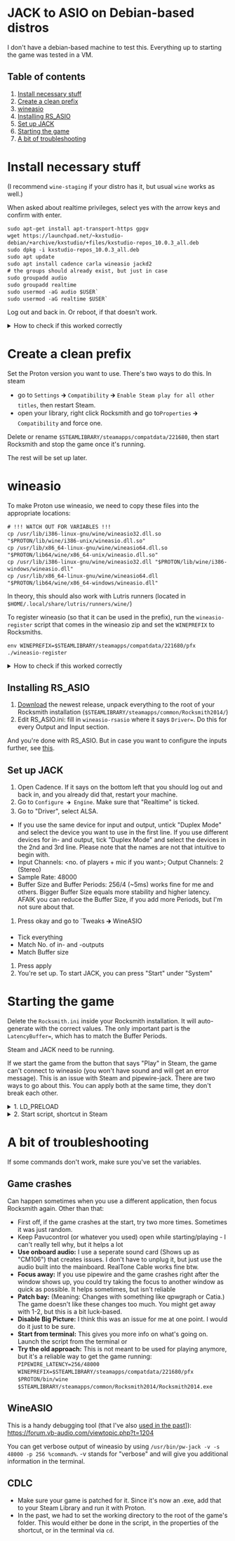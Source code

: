 # JACK to ASIO on Debian-based distros

I don't have a debian-based machine to test this. Everything up to starting the game was tested in a VM.

## Table of contents

1. [Install necessary stuff](#install-necessary-stuff)
1. [Create a clean prefix](#create-a-cean-prefix)
1. [wineasio](#wineasio)
1. [Installing RS_ASIO](#installing-rs_asio)
1. [Set up JACK](#set-up-jack)
1. [Starting the game](#starting-the-game)
1. [A bit of troubleshooting](#a-bit-of-troubleshooting)

# Install necessary stuff

(I recommend `wine-staging` if your distro has it, but usual `wine` works as well.)

When asked about realtime privileges, select yes with the arrow keys and confirm with enter.

```
sudo apt-get install apt-transport-https gpgv
wget https://launchpad.net/~kxstudio-debian/+archive/kxstudio/+files/kxstudio-repos_10.0.3_all.deb
sudo dpkg -i kxstudio-repos_10.0.3_all.deb
sudo apt update
sudo apt install cadence carla wineasio jackd2
# the groups should already exist, but just in case
sudo groupadd audio
sudo groupadd realtime
sudo usermod -aG audio $USER`
sudo usermod -aG realtime $USER`
```

Log out and back in. Or reboot, if that doesn't work.

<details><summary> How to check if this worked correctly</summary>


>
> For the groups, run `groups`. This will give you a list, which should contain "audio" and "realtime".
</details>

# Create a clean prefix

Set the Proton version you want to use. There's two ways to do this. In steam

* go to `Settings` 🡲 `Compatibility` 🡲 `Enable Steam play for all other titles`, then restart Steam.
* open your library, right click Rocksmith and go to`Properties` 🡲 `Compatibility` and force one.

Delete or rename `$STEAMLIBRARY/steamapps/compatdata/221680`, then start Rocksmith and stop the game once it's running.

The rest will be set up later.

# wineasio



To make Proton use wineasio, we need to copy these files into the appropriate locations:

```
# !!! WATCH OUT FOR VARIABLES !!!
cp /usr/lib/i386-linux-gnu/wine/wineasio32.dll.so "$PROTON/lib/wine/i386-unix/wineasio.dll.so"
cp /usr/lib/x86_64-linux-gnu/wine/wineasio64.dll.so "$PROTON/lib64/wine/x86_64-unix/wineasio.dll.so"
cp /usr/lib/i386-linux-gnu/wine/wineasio32.dll "$PROTON/lib/wine/i386-windows/wineasio.dll"
cp /usr/lib/x86_64-linux-gnu/wine/wineasio64.dll "$PROTON/lib64/wine/x86_64-windows/wineasio.dll"
```

In theory, this should also work with Lutris runners (located in `$HOME/.local/share/lutris/runners/wine/`)

To register wineasio (so that it can be used in the prefix), run the `wineasio-register` script that comes in the wineasio zip and set the `WINEPREFIX` to Rocksmiths.

```
env WINEPREFIX=$STEAMLIBRARY/steamapps/compatdata/221680/pfx ./wineasio-register
```

<details><summary> How to check if this worked correctly</summary>

> Download this: [VBAsioTest_1013.zip](https://download.vb-audio.com/Download_MT128/VBAsioTest_1013.zip)
>
> Extract it somewhere and run a command like this (replace the last path with the correct path that you chose):
> ```
> WINEPREFIX=$STEAMLIBRARY/steamapps/compatdata/221680/pfx $PROTON/bin/wine /path/to/VBASIOTest32.exe
> ```
>
</details>

## Installing RS_ASIO

1. [Download](https://github.com/mdias/rs_asio/releases) the newest release, unpack everything to the root of your Rocksmith installation (`$STEAMLIBRARY/steamapps/common/Rocksmith2014/`)
1. Edit RS_ASIO.ini: fill in `wineasio-rsasio` where it says `Driver=`. Do this for every Output and Input section.

And you're done with RS_ASIO. But in case you want to configure the inputs further, see [this](/guides/setup-rs-asio.md).

## Set up JACK

1. Open Cadence. If it says on the bottom left that you should log out and back in, and you already did that, restart your machine.
1. Go to `Configure 🡲 Engine`. Make sure that "Realtime" is ticked.
1. Go to "Driver", select ALSA.
 * If you use the same device for input and output, untick "Duplex Mode" and select the device you want to use in the first line. If you use different devices for in- and output, tick "Duplex Mode" and select the devices in the 2nd and 3rd line. Please note that the names are not that intuitive to begin with.
 * Input Channels: <no. of players + mic if you want>; Output Channels: 2 (Stereo)
 * Sample Rate: 48000
 * Buffer Size and Buffer Periods: 256/4 (~5ms) works fine for me and others. Bigger Buffer Size equals more stability and higher latency. AFAIK you can reduce the Buffer Size, if you add more Periods, but I'm not sure about that.
1. Press okay and go to `Tweaks 🡲 WineASIO
 * Tick everything
 * Match No. of in- and -outputs
 * Match Buffer size
1. Press apply
1. You're set up. To start JACK, you can press "Start" under "System"

# Starting the game

Delete the `Rocksmith.ini` inside your Rocksmith installation. It will auto-generate with the correct values. The only important part is the `LatencyBuffer=`, which has to match the Buffer Periods.

Steam and JACK need to be running.

If we start the game from the button that says "Play" in Steam, the game can't connect to wineasio (you won't have sound and will get an error message). This is an issue with Steam and pipewire-jack. There are two ways to go about this. You can apply both at the same time, they don't break each other.

<details><summary>1. LD_PRELOAD</summary>

* Advantages: Run from Steam directly
* Disadvantages: higher possibility of crashes, steps you might need to do every game-boot.

Add these launch options to Rocksmith:
```
LD_PRELOAD=/usr/lib32/libjack.so PIPEWIRE_LATENCY=256/48000 %command%
```

You can launch the game from Steam now. For the first few boot-ups, you have to remove window focus from Rocksmith (typically done with Alt+Tab) as soon as the window shows up. If it doesn't crash, continue with instructions.

Rocksmith might not have audio, however, if you don't get a message saying that there's no output device, RS_ASIO and JACK are working fine.

Open qpwgraph or a different JACK patchbay software of your choice. We want to connect microphones to the inputs of Rocksmith and two outputs to our actual output device. Rocksmith will sometimes crash when messing with the patchbay, so this is how you want to go about it:

1. Connect one device to Rocksmith
1. Window focus to Rocksmith
1. Go to step one, until you have connected everything

---

</details>

<details><summary>2. Start script, shortcut in Steam</summary>

* Advantage: Reliable one time setup
* Disadvantages: Another Steam game entry, or having to launch from terminal entirely

### Get the start script

Please select the Proton Version you use:

* [Proton 9 or higher](/guides/start-script/proton-8)
* [Proton 8 or lower](/guides/start-script/proton-9)

We can start the game via this script now: `PIPEWIRE_LATENCY="256/48000" $STEAMLIBRARY/steamapps/common/rocksmith-launcher.sh`

If you want the Steam overlay to work, you need to launch the script via Steam, see the next step.

### Making it nice via Steam entry (optional, but recommended)

With recent Proton versions can't start Rocksmith directly from the Steam Library. But we can use the Steam Library to start the script that starts the game in a way that Steam recognizes.

<details><summary>Fitting meme format</summary>

![](https://i.kym-cdn.com/photos/images/original/002/546/187/fb1.jpg)

</details>

Go into your Steam Library and select "Add a game" 🡲 "Add a Non-Steam Game" on the bottom left.

Make sure you can see all files. Select the script we generated just now and add it. This will create a shortcut to the script, which I will refer to as "shortcut" from here on. For Proton versions 8 or lower, right click on the shortcut and select "Properties". Add these launch Options: `PIPEWIRE_LATENCY="256/48000" %command%`

You can now start the game from Steam. Use the shortcut, it will launch the actual game.

<details><summary>If launching the script from Steam doesn't work</summary>

You can try and add it to Lutris, then add a Lutris shortcut by right-clicking and selecting "Create Steam shortcut".

This works because of how Lutris behaves when games are launched from Steam. All the Steam shortcut does is to notify Lutris to start a game. This is finished when Lutris received the message (= Steam sees it as "stopped"). Lutris then launches the game.

Important Settings:

* Runner: Linux
* Working Directory: The folder where your script is.
* Disable Lutris Runtime: true
* Environment Variables:
	* Name: PIPEWIRE_LATENCY
	* Value: 256/48000
</details>

### Beautification (even more optional, but recommended)

Leaving the shortcut just like that is not pretty, so we're going to change that.

You can give the games in your Steam Library a custom look. A good Website for resources is the [SteamGridDB](https://www.steamgriddb.com/).

You can take artwork from [Rocksmith](https://www.steamgriddb.com/game/1841), [Rocksmith 2014](https://www.steamgriddb.com/game/2295), [Rocksmith+](https://www.steamgriddb.com/game/5359161) or anything else you want. I would recommend something that makes the shortcut look different than the game.

**Name and icon:** Go into the shortcut's Properties. Right under the text "Shortcut" you can change the game's icon and name (both show up in the list on the left in desktop mode). I recommend something like "Rocksmith 2014 - Launcher".

**"Hero (banner/background)":** Located above the "Play" button in Steam. Right-click on it and choose "set custom background". You can theoretically set a logo too by right-clicking on the text, but I personally chose not to do that to clearly see which item is which.

**Grid (cover art):** For this it gets a bit harder. Go to `$HOME/.steam/steam/userdata/<number>/config/grid`. Since we added a hero, there should be a file that resembles it, so find it with an image viewer. It's called `<id>_hero.<file-ending>` we need the ID.
copy the cover art into this folder and name it `<id>p.<file-ending>`.

This is how the file structure looks on my system:

![](/img/grid-file.png)

Launch Big Picture Mode now and find the entry in your Library. It should now have artwork.

---

</details>

# A bit of troubleshooting

If some commands don't work, make sure you've set the variables.

## Game crashes

Can happen sometimes when you use a different application, then focus Rocksmith again. Other than that:

* First off, if the game crashes at the start, try two more times. Sometimes it was just random.
* Keep Pavucontrol (or whatever you used) open while starting/playing - I can't really tell why, but it helps a lot
* **Use onboard audio:** I use a seperate sound card (Shows up as "CM106") that creates issues. I don't have to unplug it, but just use the audio built into the mainboard. RealTone Cable works fine btw.
* **Focus away:** If you use pipewire and the game crashes right after the window shows up, you could try taking the focus to another window as quick as possible. It helps sometimes, but isn't reliable
* **Patch bay:** (Meaning: Changes with something like qpwgraph or Catia.) The game doesn't like these changes too much. You might get away with 1-2, but this is a bit luck-based.
* **Disable Big Picture:** I think this was an issue for me at one point. I would do it just to be sure.
* **Start from terminal:** This gives you more info on what's going on. Launch the script from the terminal or
* **Try the old approach:** This is not meant to be used for playing anymore, but it's a reliable way to get the game running: `PIPEWIRE_LATENCY=256/48000 WINEPREFIX=$STEAMLIBRARY/steamapps/compatdata/221680/pfx $PROTON/bin/wine $STEAMLIBRARY/steamapps/common/Rocksmith2014/Rocksmith2014.exe`

## WineASIO

This is a handy debugging tool (that I've also [used in the past](https://github.com/theNizo/linux_rocksmith/issues/22#issuecomment-1276457128)]): https://forum.vb-audio.com/viewtopic.php?t=1204

You can get verbose output of wineasio by using `/usr/bin/pw-jack -v -s 48000 -p 256 %command%`. -v stands for "verbose" and will give you additional information in the terminal.

## CDLC

* Make sure your game is patched for it. Since it's now an .exe, add that to your Steam Library and run it with Proton.
* In the past, we had to set the working directory to the root of the game's folder. This would either be done in the script, in the properties of the shortcut, or in the terminal via `cd`.
